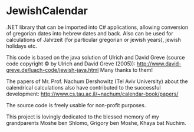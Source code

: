 # JewishCalendar

.NET library that can be imported into C# applications, allowing conversion of gregorian dates into hebrew dates and back. Also can be used for calculations of Jahrzeit (for particular gregorian or jewish years), jewish holidays etc.

This code is based on the java solution of Ulrich and David Greve (source code copyright © by Ulrich and David Greve (2005)): http://www.david-greve.de/luach-code/jewish-java.html Many thanks to them!

The papers of Mr. Prof. Nachum Dershowitz (Tel Aviv University) about the calendrical calculations also have contributed to the successful development: http://www.cs.tau.ac.il/~nachum/calendar-book/papers/

The source code is freely usable for non-profit purposes.

This project is lovingly dedicated to the blessed memory of my grandparents Moshe ben Shlomo, Grigory ben Moshe, Khaya bat Nuchim.
